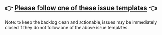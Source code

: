 ## 👉 [Please follow one of these issue templates](https://github.com/AleoHQ/snarkOS/issues/new/choose) 👈

Note: to keep the backlog clean and actionable, issues may be immediately closed if they do not follow one of the above issue templates.
